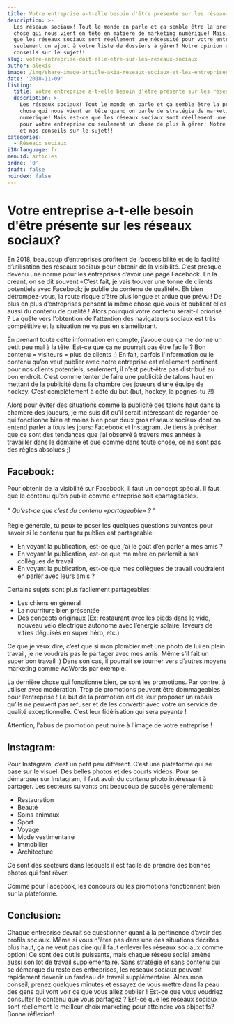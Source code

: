 ```yaml
---
title: Votre entreprise a-t-elle besoin d'être présente sur les réseaux sociaux?
description: >-
  Les réseaux sociaux! Tout le monde en parle et ça semble être la première
  chose qui nous vient en tête en matière de marketing numérique! Mais est-ce
  que les réseaux sociaux sont réellement une nécessité pour votre entreprise ou
  seulement un ajout à votre liste de dossiers à gérer? Notre opinion et nos
  conseils sur le sujet!!
slug: votre-entreprise-doit-elle-etre-sur-les-reseaux-sociaux
author: alexis
image: /img/share-image-article-akia-reseaux-sociaux-et-les-entreprises.jpg
date: '2018-11-09'
listing:
  title: Votre entreprise a-t-elle besoin d'être présente sur les réseaux sociaux?
  description: >-
    Les réseaux sociaux! Tout le monde en parle et ça semble être la première
    chose qui nous vient en tête quand on parle de stratégie de marketing
    numérique! Mais est-ce que les réseaux sociaux sont réellement une nécessité
    pour votre entreprise ou seulement un chose de plus à gérer! Notre opinion
    et nos conseils sur le sujet!!
categories:
  - Réseaux sociaux
i18nlanguage: fr
menuid: articles
ordre: '0'
draft: false
noindex: false
---
```

# Votre entreprise a-t-elle besoin d'être présente sur les réseaux sociaux?

En 2018, beaucoup d’entreprises profitent de l’accessibilité et de la facilité d’utilisation des réseaux sociaux pour obtenir de la visibilité. C’est presque devenu une norme pour les entreprises d’avoir une page Facebook. En la créant, on se dit souvent «C’est fait, je vais trouver une tonne de clients potentiels avec Facebook; je publie du contenu de qualité!». Eh bien détrompez-vous, la route risque d’être plus longue et ardue que prévu ! De plus en plus d’entreprises pensent la même chose que vous et publient elles aussi du contenu de qualité ! Alors pourquoi votre contenu serait-il priorisé ? La quête vers l’obtention de l’attention des navigateurs sociaux est très compétitive et la situation ne va pas en s’améliorant.

En prenant toute cette information en compte, j’avoue que ça me donne un petit peu mal à la tête. Est-ce que ça ne pourrait pas être facile ? Bon contenu = visiteurs = plus de clients :) En fait, parfois l'information ou le contenu qu’on veut publier avec notre entreprise est réellement pertinent pour nos clients potentiels, seulement, il n’est peut-être pas distribué au bon endroit. C’est comme tenter de faire une publicité de talons haut en mettant de la publicité dans la chambre des joueurs d’une équipe de hockey. C’est complètement à côté du but (but, hockey, la pognes-tu ?!) 

Alors pour éviter des situations comme la publicité des talons haut dans la chambre des joueurs, je me suis dit qu’il serait intéressant de regarder ce qui fonctionne bien et moins bien pour deux gros réseaux sociaux dont on entend parler à tous les jours: Facebook et Instagram. Je tiens à préciser que ce sont des tendances que j’ai observé à travers mes années à travailler dans le domaine et que comme dans toute chose, ce ne sont pas des règles absolues ;) 

## Facebook:

Pour obtenir de la visibilité sur Facebook, il faut un concept spécial. Il faut que le contenu qu’on publie comme entreprise soit «partageable». \
\
_" Qu’est-ce que c’est du contenu «partageable» ? "_\
\
Règle générale, tu peux te poser les quelques questions suivantes pour savoir si le contenu que tu publies est partageable:

* En voyant la publication, est-ce que j’ai le goût d’en parler à mes amis ? 
* En voyant la publication, est-ce que ma mère en parlerait à ses collègues de travail
* En voyant la publication, est-ce que mes collègues de travail voudraient en parler avec leurs amis ? 

Certains sujets sont plus facilement partageables:

* Les chiens en général
* La nourriture bien présentée
* Des concepts originaux  (Ex: restaurant avec les pieds dans le vide, nouveau vélo électrique autonome avec l’énergie solaire, laveurs de vitres déguisés en super héro, etc.)

Ce que je veux dire, c’est que si mon plombier met une photo de lui en plein travail, je ne voudrais pas le partager avec mes amis. Même s’il fait un super bon travail :) Dans son cas, il pourrait se tourner vers d’autres moyens marketing comme AdWords par exemple. 

La dernière chose qui fonctionne bien, ce sont les promotions. Par contre, à utiliser avec modération. Trop de promotions peuvent être dommageables pour l’entreprise ! Le but de la promotion est de leur proposer un rabais qu’ils ne peuvent pas refuser et de les convertir avec votre un service de qualité exceptionnelle. C’est leur fidélisation qui sera payante ! 

Attention, l'abus de promotion peut nuire à l'image de votre entreprise ! 

## Instagram:

Pour Instagram, c’est un petit peu différent. C’est une plateforme qui se base sur le visuel. Des belles photos et des courts vidéos. Pour se démarquer sur Instagram, il faut avoir du contenu photo intéressant à partager. Les secteurs suivants ont beaucoup de succès généralement: 

* Restauration
* Beauté
* Soins animaux
* Sport
* Voyage
* Mode vestimentaire
* Immobilier
* Architecture

Ce sont des secteurs dans lesquels il est facile de prendre des bonnes photos qui font rêver. 

Comme pour Facebook, les concours ou les promotions fonctionnent bien sur la plateforme. 

## Conclusion:

Chaque entreprise devrait se questionner quant à la pertinence d’avoir des profils sociaux. Même si vous n'êtes pas dans une des situations décrites plus haut, ça ne veut pas dire qu'il faut enlever les réseaux sociaux comme option!  Ce sont des outils puissants, mais chaque réseau social amène aussi son lot de travail supplémentaire. Sans stratégie et sans contenu qui se démarque du reste des entreprises, les réseaux sociaux peuvent rapidement devenir un fardeau de travail supplémentaire. Alors mon conseil, prenez quelques minutes et essayez de vous mettre dans la peau des gens qui vont voir ce que vous allez publier ! Est-ce que vous voudriez consulter le contenu que vous partagez ? Est-ce que les réseaux sociaux sont réellement le meilleur choix marketing pour atteindre vos objectifs? Bonne réflexion!
